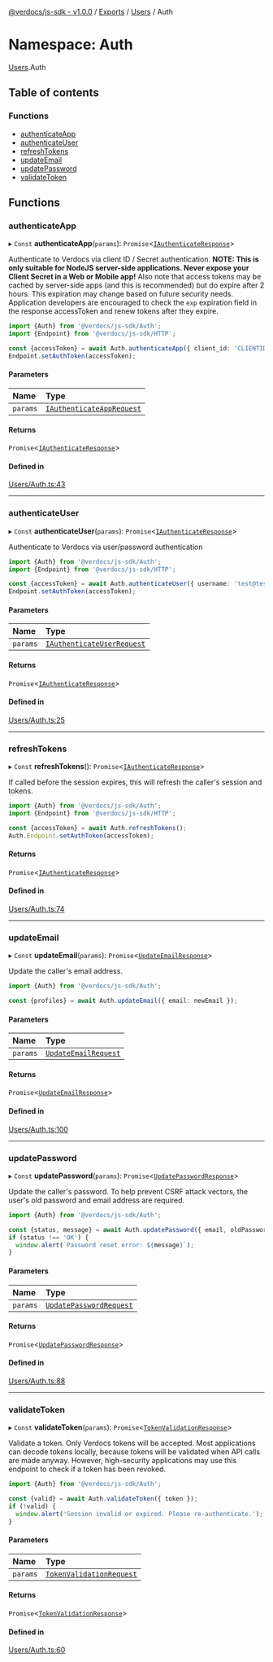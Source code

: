 [@verdocs/js-sdk - v1.0.0](../README.md) / [Exports](../modules.md) / [Users](Users.md) / Auth

# Namespace: Auth

[Users](Users.md).Auth

## Table of contents

### Functions

- [authenticateApp](Users.Auth.md#authenticateapp)
- [authenticateUser](Users.Auth.md#authenticateuser)
- [refreshTokens](Users.Auth.md#refreshtokens)
- [updateEmail](Users.Auth.md#updateemail)
- [updatePassword](Users.Auth.md#updatepassword)
- [validateToken](Users.Auth.md#validatetoken)

## Functions

### authenticateApp

▸ `Const` **authenticateApp**(`params`): `Promise`<[`IAuthenticateResponse`](../interfaces/Users.Types.IAuthenticateResponse.md)\>

Authenticate to Verdocs via client ID / Secret authentication. **NOTE: This is only suitable for
NodeJS server-side applications. Never expose your Client Secret in a Web or Mobile app!** Also note
that access tokens may be cached by server-side apps (and this is recommended) but do expire after 2
hours. This expiration may change based on future security needs. Application developers are encouraged
to check the `exp` expiration field in the response accessToken and renew tokens after they expire.

```typescript
import {Auth} from '@verdocs/js-sdk/Auth';
import {Endpoint} from '@verdocs/js-sdk/HTTP';

const {accessToken} = await Auth.authenticateApp({ client_id: 'CLIENTID', client_secret: 'SECRET' });
Endpoint.setAuthToken(accessToken);
```

#### Parameters

| Name | Type |
| :------ | :------ |
| `params` | [`IAuthenticateAppRequest`](../interfaces/Users.Types.IAuthenticateAppRequest.md) |

#### Returns

`Promise`<[`IAuthenticateResponse`](../interfaces/Users.Types.IAuthenticateResponse.md)\>

#### Defined in

[Users/Auth.ts:43](https://github.com/Verdocs/js-sdk/blob/34c7ea0/src/Users/Auth.ts#L43)

___

### authenticateUser

▸ `Const` **authenticateUser**(`params`): `Promise`<[`IAuthenticateResponse`](../interfaces/Users.Types.IAuthenticateResponse.md)\>

Authenticate to Verdocs via user/password authentication

```typescript
import {Auth} from '@verdocs/js-sdk/Auth';
import {Endpoint} from '@verdocs/js-sdk/HTTP';

const {accessToken} = await Auth.authenticateUser({ username: 'test@test.com', password: 'PASSWORD' });
Endpoint.setAuthToken(accessToken);
```

#### Parameters

| Name | Type |
| :------ | :------ |
| `params` | [`IAuthenticateUserRequest`](../interfaces/Users.Types.IAuthenticateUserRequest.md) |

#### Returns

`Promise`<[`IAuthenticateResponse`](../interfaces/Users.Types.IAuthenticateResponse.md)\>

#### Defined in

[Users/Auth.ts:25](https://github.com/Verdocs/js-sdk/blob/34c7ea0/src/Users/Auth.ts#L25)

___

### refreshTokens

▸ `Const` **refreshTokens**(): `Promise`<[`IAuthenticateResponse`](../interfaces/Users.Types.IAuthenticateResponse.md)\>

If called before the session expires, this will refresh the caller's session and tokens.

```typescript
import {Auth} from '@verdocs/js-sdk/Auth';
import {Endpoint} from '@verdocs/js-sdk/HTTP';

const {accessToken} = await Auth.refreshTokens();
Auth.Endpoint.setAuthToken(accessToken);
```

#### Returns

`Promise`<[`IAuthenticateResponse`](../interfaces/Users.Types.IAuthenticateResponse.md)\>

#### Defined in

[Users/Auth.ts:74](https://github.com/Verdocs/js-sdk/blob/34c7ea0/src/Users/Auth.ts#L74)

___

### updateEmail

▸ `Const` **updateEmail**(`params`): `Promise`<[`UpdateEmailResponse`](../interfaces/Users.Types.UpdateEmailResponse.md)\>

Update the caller's email address.

```typescript
import {Auth} from '@verdocs/js-sdk/Auth';

const {profiles} = await Auth.updateEmail({ email: newEmail });
```

#### Parameters

| Name | Type |
| :------ | :------ |
| `params` | [`UpdateEmailRequest`](../interfaces/Users.Types.UpdateEmailRequest.md) |

#### Returns

`Promise`<[`UpdateEmailResponse`](../interfaces/Users.Types.UpdateEmailResponse.md)\>

#### Defined in

[Users/Auth.ts:100](https://github.com/Verdocs/js-sdk/blob/34c7ea0/src/Users/Auth.ts#L100)

___

### updatePassword

▸ `Const` **updatePassword**(`params`): `Promise`<[`UpdatePasswordResponse`](../interfaces/Users.Types.UpdatePasswordResponse.md)\>

Update the caller's password. To help prevent CSRF attack vectors, the user's old password and email address are required.

```typescript
import {Auth} from '@verdocs/js-sdk/Auth';

const {status, message} = await Auth.updatePassword({ email, oldPassword, newPassword });
if (status !== 'OK') {
  window.alert(`Password reset error: ${message}`);
}
```

#### Parameters

| Name | Type |
| :------ | :------ |
| `params` | [`UpdatePasswordRequest`](../interfaces/Users.Types.UpdatePasswordRequest.md) |

#### Returns

`Promise`<[`UpdatePasswordResponse`](../interfaces/Users.Types.UpdatePasswordResponse.md)\>

#### Defined in

[Users/Auth.ts:88](https://github.com/Verdocs/js-sdk/blob/34c7ea0/src/Users/Auth.ts#L88)

___

### validateToken

▸ `Const` **validateToken**(`params`): `Promise`<[`TokenValidationResponse`](../interfaces/Users.Types.TokenValidationResponse.md)\>

Validate a token. Only Verdocs tokens will be accepted. Most applications can decode tokens locally,
because tokens will be validated when API calls are made anyway. However, high-security applications
may use this endpoint to check if a token has been revoked.

```typescript
import {Auth} from '@verdocs/js-sdk/Auth';

const {valid} = await Auth.validateToken({ token });
if (!valid) {
  window.alert('Session invalid or expired. Please re-authenticate.');
}
```

#### Parameters

| Name | Type |
| :------ | :------ |
| `params` | [`TokenValidationRequest`](../interfaces/Users.Types.TokenValidationRequest.md) |

#### Returns

`Promise`<[`TokenValidationResponse`](../interfaces/Users.Types.TokenValidationResponse.md)\>

#### Defined in

[Users/Auth.ts:60](https://github.com/Verdocs/js-sdk/blob/34c7ea0/src/Users/Auth.ts#L60)
